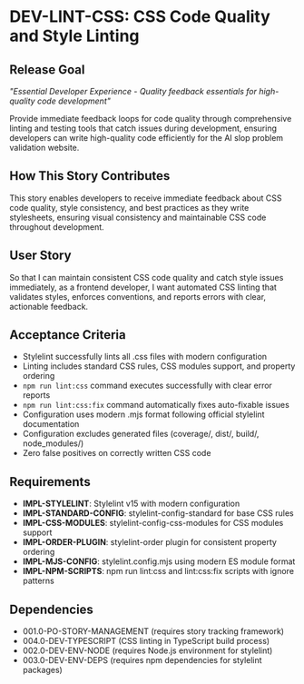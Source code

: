 # DEV-LINT-CSS: CSS Code Quality and Style Linting

## Release Goal

_"Essential Developer Experience - Quality feedback essentials for high-quality code development"_

Provide immediate feedback loops for code quality through comprehensive linting and testing tools that catch issues during development, ensuring developers can write high-quality code efficiently for the AI slop problem validation website.

## How This Story Contributes

This story enables developers to receive immediate feedback about CSS code quality, style consistency, and best practices as they write stylesheets, ensuring visual consistency and maintainable CSS code throughout development.

## User Story

So that I can maintain consistent CSS code quality and catch style issues immediately, as a frontend developer, I want automated CSS linting that validates styles, enforces conventions, and reports errors with clear, actionable feedback.

## Acceptance Criteria

- Stylelint successfully lints all .css files with modern configuration
- Linting includes standard CSS rules, CSS modules support, and property ordering
- `npm run lint:css` command executes successfully with clear error reports
- `npm run lint:css:fix` command automatically fixes auto-fixable issues
- Configuration uses modern .mjs format following official stylelint documentation
- Configuration excludes generated files (coverage/, dist/, build/, node_modules/)
- Zero false positives on correctly written CSS code

## Requirements

- **IMPL-STYLELINT**: Stylelint v15 with modern configuration
- **IMPL-STANDARD-CONFIG**: stylelint-config-standard for base CSS rules
- **IMPL-CSS-MODULES**: stylelint-config-css-modules for CSS modules support
- **IMPL-ORDER-PLUGIN**: stylelint-order plugin for consistent property ordering
- **IMPL-MJS-CONFIG**: stylelint.config.mjs using modern ES module format
- **IMPL-NPM-SCRIPTS**: npm run lint:css and lint:css:fix scripts with ignore patterns

## Dependencies

- 001.0-PO-STORY-MANAGEMENT (requires story tracking framework)
- 004.0-DEV-TYPESCRIPT (CSS linting in TypeScript build process)
- 002.0-DEV-ENV-NODE (requires Node.js environment for stylelint)
- 003.0-DEV-ENV-DEPS (requires npm dependencies for stylelint packages)
